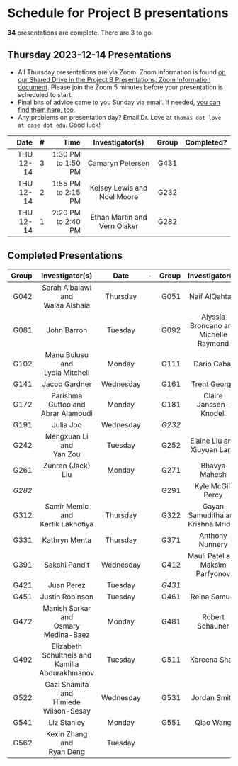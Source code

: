 # Schedule for Project B presentations

**34** presentations are complete. There are 3 to go.

## Thursday 2023-12-14 Presentations

- All Thursday presentations are via Zoom. Zoom information is found [on our Shared Drive in the Project B Presentations: Zoom Information document](https://docs.google.com/document/d/1ARSzHgUeoPW45ljzvecc46pHzUEQvjpDARB0a4-5418/edit?usp=sharing). Please join the Zoom 5 minutes before your presentation is scheduled to start.
- Final bits of advice came to you Sunday via email. If needed, [you can find them here, too](https://github.com/THOMASELOVE/431-classes-2023/blob/main/projB/final_presentation_advice.md).
- Any problems on presentation day? Email Dr. Love at `thomas dot love at case dot edu`. Good luck!

Date | # | Time | Investigator(s) | Group | Completed?
---------: | :-: | --------: | :---------------------------------: | :-----: | :------:
THU 12-14 | 3 | 1:30 PM to 1:50 PM | Camaryn Petersen | G431
THU 12-14 | 2 | 1:55 PM to 2:15 PM | Kelsey Lewis and Noel Moore | G232
THU 12-14 | 1 | 2:20 PM to 2:40 PM | Ethan Martin and Vern Olaker | G282

## Completed Presentations

Group | Investigator(s) | Date | - | Group | Investigator(s) | Date
---: | :--------------------------------: | :-----: | -- | ---: | :--------------------------------: | :-----: 
G042 | Sarah Albalawi and <br /> Walaa Alshaia | Thursday | | G051 | Naif AlQahtani | Monday
G081 | John Barron | Tuesday | | G092 | Alyssia Broncano and <br /> Michelle Raymond | Wednesday
G102 | Manu Bulusu and <br /> Lydia Mitchell | Monday | | G111 | Dario Cabal | Wednesday
G141 | Jacob Gardner | Wednesday | | G161 | Trent George | Tuesday 
G172 | Parishma Guttoo and <br /> Abrar Alamoudi | Monday | | G181 | Claire Jansson-Knodell | Monday 
G191 | Julia Joo | Wednesday | | *G232* |
G242 | Mengxuan Li and <br /> Yan Zou | Tuesday | | G252 | Elaine Liu and <br /> Xiuyuan Lang | Wednesday 
G261 | Zunren (Jack) Liu | Monday | | G271 | Bhavya Mahesh | Wednesday 
*G282* | | | | G291 | Kyle McGill Percy | Monday 
G312 | Samir Memic and <br /> Kartik Lakhotiya | Thursday | | G322 | Gayan Samuditha and <br /> Krishna Mridha | Thursday
G331 | Kathryn Menta | Thursday | | G371 | Anthony Nunnery | Wednesday 
G391 | Sakshi Pandit | Wednesday | | G412 | Mauli Patel and <br /> Maksim Parfyonov | Thursday
G421 | Juan Perez | Tuesday | | *G431* |
G451 | Justin Robinson | Tuesday | | G461 | Reina Samuel | Thursday
G472 | Manish Sarkar and <br /> Osmary Medina-Baez | Monday | | G481 | Robert Schauner | Monday 
G492 | Elizabeth Schultheis and <br /> Kamilla Abdurakhmanov | Tuesday | | G511 | Kareena Shah | Thursday
G522 | Gazi Shamita and <br /> Himiede Wilson-Sesay | Wednesday | | G531 | Jordan Smith | Monday 
G541 | Liz Stanley | Monday | | G551 | Qiao Wang | Wednesday
G562 | Kexin Zhang and <br /> Ryan Deng | Tuesday
